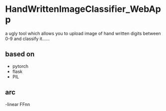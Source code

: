 # HandWrittenImageClassifier_WebApp
a ugly tool which allows you to upload image of hand written digits between 0-9 and classify it......

## based on
- pytorch
- flask
- PIL

## arc

-linear FFnn
